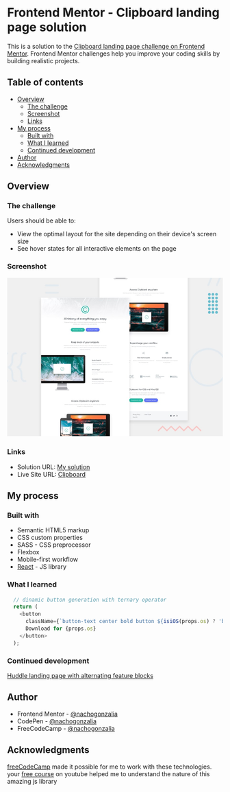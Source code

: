 # Frontend Mentor - Clipboard landing page solution

This is a solution to the [Clipboard landing page challenge on Frontend Mentor](https://www.frontendmentor.io/challenges/clipboard-landing-page-5cc9bccd6c4c91111378ecb9). Frontend Mentor challenges help you improve your coding skills by building realistic projects. 

## Table of contents

- [Overview](#overview)
  - [The challenge](#the-challenge)
  - [Screenshot](#screenshot)
  - [Links](#links)
- [My process](#my-process)
  - [Built with](#built-with)
  - [What I learned](#what-i-learned)
  - [Continued development](#continued-development)
- [Author](#author)
- [Acknowledgments](#acknowledgments)

## Overview

### The challenge

Users should be able to:

- View the optimal layout for the site depending on their device's screen size
- See hover states for all interactive elements on the page

### Screenshot

![](./screenshot.jpg)

### Links

- Solution URL: [My solution](https://www.frontendmentor.io/solutions/clipboard-landing-page-YZpDLdLTBT)
- Live Site URL: [Clipboard](https://clipboard-nachogonzalia.vercel.app/)

## My process

### Built with

- Semantic HTML5 markup
- CSS custom properties
- SASS - CSS preprocessor
- Flexbox
- Mobile-first workflow
- [React](https://reactjs.org/) - JS library

### What I learned

```js
  // dinamic button generation with ternary operator
  return (
    <button
      className={`button-text center bold button ${isiOS(props.os) ? 'button--ios' : 'button--mac'}`}>
      Download for {props.os}
    </button>
  );
```

### Continued development

[Huddle landing page with alternating feature blocks](https://www.frontendmentor.io/challenges/huddle-landing-page-with-alternating-feature-blocks-5ca5f5981e82137ec91a5100)

## Author

- Frontend Mentor - [@nachogonzalia](https://www.frontendmentor.io/profile/nachogonzalia)
- CodePen - [@nachogonzalia](https://codepen.io/nachogonzalia)
- FreeCodeCamp - [@nachogonzalia](https://www.freecodecamp.org/nachogonzalia)

## Acknowledgments

[freeCodeCamp](https://www.freecodecamp.org/) made it possible for me to work with these technologies.
your [free course](https://www.youtube.com/watch?v=6Jfk8ic3KVk&t=25919s) on youtube helped me to understand the nature of this amazing js library
